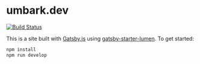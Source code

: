 # umbark.dev

[![Build Status](https://travis-ci.com/vzhou842/victorzhou.com.svg?branch=master)](https://travis-ci.com/vzhou842/victorzhou.com)

This is a site built with [Gatsby.js](https://www.gatsbyjs.org/) using [gatsby-starter-lumen](https://github.com/alxshelepenok/gatsby-starter-lumen). To get started:

```bash
npm install
npm run develop
```
